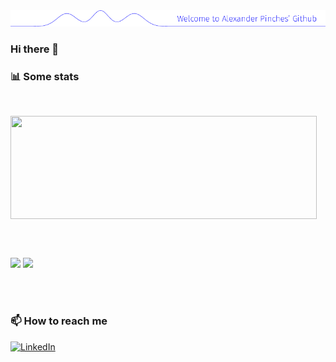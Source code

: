 <img src="https://raw.githubusercontent.com/Parply/Parply/master/banner.png" alt="Welcome to Alexander Pinches's Github" />



### Hi there 👋


<h3> 📊 Some stats </h3><br/>

<p>
  <img align="center" width="490" height="165" src="https://github-readme-stats.vercel.app/api?username=Parply&show_icons=true&hide_border=false&line_height=20&show_owner=true"/>
  
</p><br/><br/>

<p>
    <img src="http://views.whatilearened.today/views/github/Parply/views.svg"/>
    <a href="https://github.com/MrStanDu33/"><img src="https://img.shields.io/github/followers/Parply?color=%234CC61E&label=GitHub%20Followers%20%3A"/></a>
</p><br/><br/>
 
 
<h3> 📫 How to reach me </h3>

<a href="https://www.linkedin.com/in/alexander-pinches-52b099165/"><img alt="LinkedIn" src="https://img.shields.io/badge/LinkedIn-Alexander%20John%20Pinches-blue?style=flat-square&logo=linkedin"></a>

<!--
**Parply/Parply** is a ✨ _special_ ✨ repository because its `README.md` (this file) appears on your GitHub profile.

Here are some ideas to get you started:

- 🔭 I’m currently working on ...
- 🌱 I’m currently learning ...
- 👯 I’m looking to collaborate on ...
- 🤔 I’m looking for help with ...
- 💬 Ask me about ...
- 📫 How to reach me: ...
- 😄 Pronouns: ...
- ⚡ Fun fact: ...
-->
